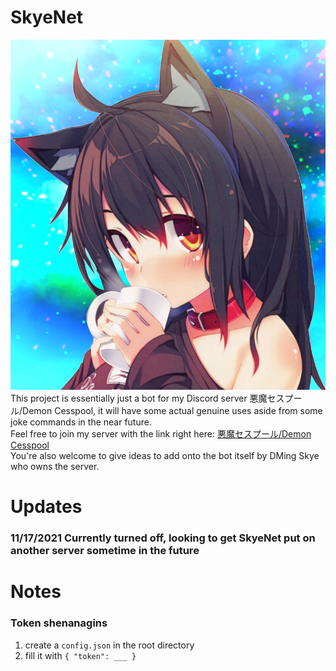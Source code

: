 # SkyeNet
![Image](https://github.com/SkyeTheDemon/SkyeNet/blob/master/SkyeUwU.png)
<br>This project is essentially just a bot for my Discord server 悪魔セスプール/Demon Cesspool, 
it will have some actual genuine uses aside from some joke commands in the near future.
<br>Feel free to join my server with the link right here: [悪魔セスプール/Demon Cesspool](https://discord.gg/u3HX7bY)
<br>You're also welcome to give ideas to add onto the bot itself by DMing Skye who owns the server.

# Updates
### 11/17/2021 Currently turned off, looking to get SkyeNet put on another server sometime in the future

# Notes
### Token shenanagins
1. create a `config.json` in the root directory
2. fill it with `{ "token": ___ }`

